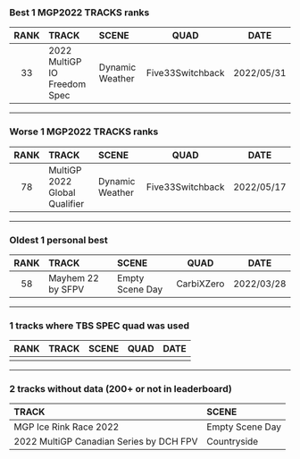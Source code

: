 ### Best 1 MGP2022 TRACKS ranks
|RANK|TRACK|SCENE|QUAD|DATE|
|:---:|:---|:---|:---:|:---:|
|33|2022 MultiGP IO Freedom Spec|Dynamic Weather|Five33Switchback|2022/05/31|
---
### Worse 1 MGP2022 TRACKS ranks
|RANK|TRACK|SCENE|QUAD|DATE|
|:---:|:---|:---|:---:|:---:|
|78|MultiGP 2022 Global Qualifier|Dynamic Weather|Five33Switchback|2022/05/17|
---
### Oldest 1 personal best
|RANK|TRACK|SCENE|QUAD|DATE|
|:---:|:---|:---|:---:|:---:|
|58|Mayhem 22 by SFPV|Empty Scene Day|CarbiXZero|2022/03/28|
---
### 1 tracks where TBS SPEC quad was used
|RANK|TRACK|SCENE|QUAD|DATE|
|:---:|:---|:---|:---:|:---:|
||||||
---
### 2 tracks without data (200+ or not in leaderboard)
|TRACK|SCENE|
|:---|:---|
|MGP Ice Rink Race 2022|Empty Scene Day|
|2022 MultiGP Canadian Series by DCH FPV|Countryside|

